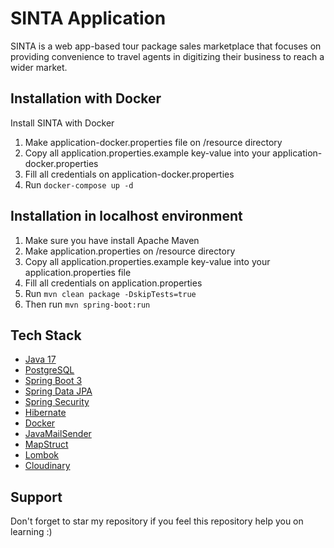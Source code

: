 
# SINTA Application

SINTA is a web app-based tour package sales marketplace that focuses on providing convenience to travel agents in digitizing their business to reach a wider market.


## Installation with Docker

Install SINTA with Docker

1. Make application-docker.properties file on /resource directory
2. Copy all application.properties.example key-value into your application-docker.properties
3. Fill all credentials on application-docker.properties
4. Run ``` docker-compose up -d ```
    
## Installation in localhost environment
1. Make sure you have install Apache Maven
2. Make application.properties on /resource directory
3. Copy all application.properties.example key-value into your application.properties file
4. Fill all credentials on application.properties
5. Run ``` mvn clean package -DskipTests=true ```
6. Then run ``` mvn spring-boot:run ```
## Tech Stack
- [Java 17](https://www.java.com/en/)
- [PostgreSQL](https://www.postgresql.org/)
- [Spring Boot 3](https://spring.io/projects/spring-boot/)
- [Spring Data JPA](https://docs.spring.io/spring-data/jpa/docs/current/reference/html/)
- [Spring Security](https://spring.io/projects/spring-security)
- [Hibernate](https://hibernate.org/)
- [Docker](https://www.docker.com/)
- [JavaMailSender](https://docs.spring.io/spring-framework/docs/current/javadoc-api/org/springframework/mail/javamail/JavaMailSender.html)
- [MapStruct](https://mapstruct.org/)
- [Lombok](https://projectlombok.org/features/)
- [Cloudinary](https://cloudinary.com/)
## Support

Don't forget to star my repository if you feel this repository help you on learning :)

